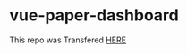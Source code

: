 # vue-paper-dashboard

This repo was Transfered  [HERE](https://github.com/creativetimofficial/vue-paper-dashboard)
